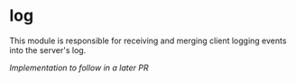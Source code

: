 # log

This module is responsible for receiving and merging client logging events into the server's log.

_Implementation to follow in a later PR_
